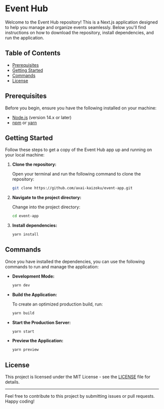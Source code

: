 # Event Hub

Welcome to the Event Hub repository! This is a Next.js application designed to help you manage and organize events seamlessly. Below you'll find instructions on how to download the repository, install dependencies, and run the application.

## Table of Contents

- [Prerequisites](#prerequisites)
- [Getting Started](#getting-started)
- [Commands](#commands)
- [License](#license)

## Prerequisites

Before you begin, ensure you have the following installed on your machine:

- [Node.js](https://nodejs.org/) (version 14.x or later)
- [npm](https://www.npmjs.com/) or [yarn](https://yarnpkg.com/)

## Getting Started

Follow these steps to get a copy of the Event Hub app up and running on your local machine:

1. **Clone the repository:**

   Open your terminal and run the following command to clone the repository:

   ```bash
   git clone https://github.com/axai-kaizoku/event-app.git
   ```

2. **Navigate to the project directory:**

   Change into the project directory:

   ```bash
   cd event-app
   ```

3. **Install dependencies:**

   ```bash
   yarn install
   ```

## Commands

Once you have installed the dependencies, you can use the following commands to run and manage the application:

- **Development Mode:**

  ```bash
  yarn dev
  ```

- **Build the Application:**

  To create an optimized production build, run:

  ```bash
  yarn build
  ```

- **Start the Production Server:**

  ```bash
  yarn start
  ```

- **Preview the Application:**

  ```bash
  yarn preview
  ```

## License

This project is licensed under the MIT License - see the [LICENSE](LICENSE) file for details.

---

Feel free to contribute to this project by submitting issues or pull requests. Happy coding!
